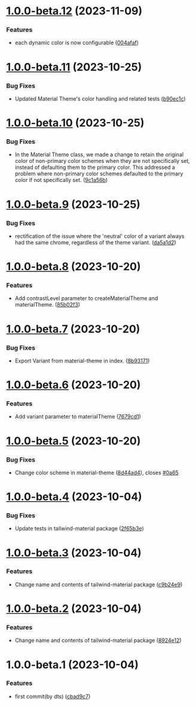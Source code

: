 # [1.0.0-beta.12](https://github.com/Udixio/tailwind-material/compare/v1.0.0-beta.11...v1.0.0-beta.12) (2023-11-09)


### Features

* each dynamic color is now configurable ([004afaf](https://github.com/Udixio/tailwind-material/commit/004afafb45f49e1185cd01ec9a9f26214776d82d))

# [1.0.0-beta.11](https://github.com/Udixio/tailwind-material/compare/v1.0.0-beta.10...v1.0.0-beta.11) (2023-10-25)

### Bug Fixes

* Updated Material Theme's color handling and related
  tests ([b90ec1c](https://github.com/Udixio/tailwind-material/commit/b90ec1ce4c6fedf4b4026940e529d4255ac9a76b))

# [1.0.0-beta.10](https://github.com/Udixio/tailwind-material/compare/v1.0.0-beta.9...v1.0.0-beta.10) (2023-10-25)

### Bug Fixes

* In the Material Theme class, we made a change to retain the original color of non-primary color schemes when they are
  not specifically set, instead of defaulting them to the primary color. This addressed a problem where non-primary
  color schemes defaulted to the primary color if not specifically
  set. ([9c1a56b](https://github.com/Udixio/tailwind-material/commit/9c1a56b681aa176fe72e940df65cbbd67f9e2bbe))

# [1.0.0-beta.9](https://github.com/Udixio/tailwind-material/compare/v1.0.0-beta.8...v1.0.0-beta.9) (2023-10-25)

### Bug Fixes

* rectification of the issue where the 'neutral' color of a variant always had the same chrome, regardless of the theme
  variant. ([da5a1d2](https://github.com/Udixio/tailwind-material/commit/da5a1d2056a27c84d698fbce922a00e0d0b75ba8))

# [1.0.0-beta.8](https://github.com/Udixio/tailwind-material/compare/v1.0.0-beta.7...v1.0.0-beta.8) (2023-10-20)

### Features

* Add contrastLevel parameter to createMaterialTheme and
  materialTheme. ([85b02f3](https://github.com/Udixio/tailwind-material/commit/85b02f3115e18b120bbf552930f701a8e4a9f2f7))

# [1.0.0-beta.7](https://github.com/Udixio/tailwind-material/compare/v1.0.0-beta.6...v1.0.0-beta.7) (2023-10-20)

### Bug Fixes

* Export Variant from material-theme in
  index. ([8b93171](https://github.com/Udixio/tailwind-material/commit/8b93171ccacd27a31696cac1bad0c9f2bceae93f))

# [1.0.0-beta.6](https://github.com/Udixio/tailwind-material/compare/v1.0.0-beta.5...v1.0.0-beta.6) (2023-10-20)

### Features

* Add variant parameter to
  materialTheme ([7679cd1](https://github.com/Udixio/tailwind-material/commit/7679cd1e8960c21034e078e19c7793007726a72c))

# [1.0.0-beta.5](https://github.com/Udixio/tailwind-material/compare/v1.0.0-beta.4...v1.0.0-beta.5) (2023-10-20)

### Bug Fixes

* Change color scheme in
  material-theme ([8d44ad4](https://github.com/Udixio/tailwind-material/commit/8d44ad4d90ff447498cf1580cf43f57169ff263a)),
  closes [#0a65](https://github.com/Udixio/tailwind-material/issues/0a65)

# [1.0.0-beta.4](https://github.com/Udixio/tailwind-material/compare/v1.0.0-beta.3...v1.0.0-beta.4) (2023-10-04)

### Bug Fixes

* Update tests in tailwind-material
  package ([2f65b3e](https://github.com/Udixio/tailwind-material/commit/2f65b3e21d72beb18fa115d14e57706b7c2848ab))

# [1.0.0-beta.3](https://github.com/Udixio/tailwind-material/compare/v1.0.0-beta.2...v1.0.0-beta.3) (2023-10-04)

### Features

* Change name and contents of tailwind-material
  package ([c9b24e9](https://github.com/Udixio/tailwind-material/commit/c9b24e9c1c014a8fa5bdc959b34b7163213198f6))

# [1.0.0-beta.2](https://github.com/Udixio/tailwind-material/compare/v1.0.0-beta.1...v1.0.0-beta.2) (2023-10-04)

### Features

* Change name and contents of tailwind-material
  package ([8924e12](https://github.com/Udixio/tailwind-material/commit/8924e1257403cfaef1bf5c2d2ebacd2adbddb8e7))

# 1.0.0-beta.1 (2023-10-04)

### Features

* first commit(by
  dts) ([cbad9c7](https://github.com/Udixio/tailwind-material/commit/cbad9c784a423ed1d9c0477c7d0a991f1dbf3be7))
